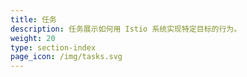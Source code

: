 ```yaml
---
title: 任务
description: 任务展示如何用 Istio 系统实现特定目标的行为。
weight: 20
type: section-index
page_icon: /img/tasks.svg
---
```

